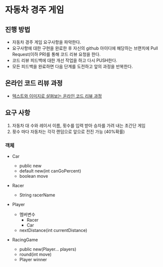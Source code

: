 # 자동차 경주 게임
## 진행 방법
* 자동차 경주 게임 요구사항을 파악한다.
* 요구사항에 대한 구현을 완료한 후 자신의 github 아이디에 해당하는 브랜치에 Pull Request(이하 PR)를 통해 코드 리뷰 요청을 한다.
* 코드 리뷰 피드백에 대한 개선 작업을 하고 다시 PUSH한다.
* 모든 피드백을 완료하면 다음 단계를 도전하고 앞의 과정을 반복한다.

## 온라인 코드 리뷰 과정
* [텍스트와 이미지로 살펴보는 온라인 코드 리뷰 과정](https://github.com/next-step/nextstep-docs/tree/master/codereview)

## 요구 사항

1. 자동차 대 수와 레이서 이름, 횟수를 입력 받아 승자를 가려 내는 초간단 게임
2. 횟수 마다 자동차는 각각 랜덤으로 앞으로 전진 가능 (40%확률)

### 객체

- Car
  - public new
  - default new(int canGoPercent)
  - boolean move

- Racer
  - String racerName

- Player
  - 멤버변수
    - Racer
    - Car
  - nextDistance(int currentDistance)

- RacingGame
  - public new(Player... players)
  - round(int move)
  - Player winner
